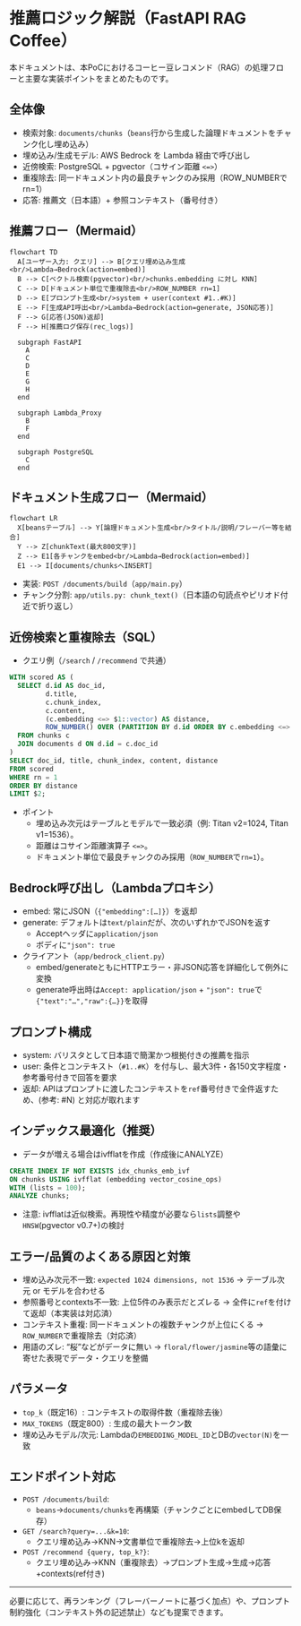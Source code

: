 # 推薦ロジック解説（FastAPI RAG Coffee）

本ドキュメントは、本PoCにおけるコーヒー豆レコメンド（RAG）の処理フローと主要な実装ポイントをまとめたものです。

## 全体像

- 検索対象: `documents/chunks`（`beans`行から生成した論理ドキュメントをチャンク化し埋め込み）
- 埋め込み/生成モデル: AWS Bedrock を Lambda 経由で呼び出し
- 近傍検索: PostgreSQL + pgvector（コサイン距離 `<=>`）
- 重複除去: 同一ドキュメント内の最良チャンクのみ採用（ROW_NUMBERでrn=1）
- 応答: 推薦文（日本語）+ 参照コンテキスト（番号付き）

## 推薦フロー（Mermaid）

```mermaid
flowchart TD
  A[ユーザー入力: クエリ] --> B[クエリ埋め込み生成<br/>Lambda→Bedrock(action=embed)]
  B --> C[ベクトル検索(pgvector)<br/>chunks.embedding に対し KNN]
  C --> D[ドキュメント単位で重複除去<br/>ROW_NUMBER rn=1]
  D --> E[プロンプト生成<br/>system + user(context #1..#K)]
  E --> F[生成API呼出<br/>Lambda→Bedrock(action=generate, JSON応答)]
  F --> G[応答(JSON)返却]
  F --> H[推薦ログ保存(rec_logs)]

  subgraph FastAPI
    A
    C
    D
    E
    G
    H
  end

  subgraph Lambda_Proxy
    B
    F
  end

  subgraph PostgreSQL
    C
  end
```

## ドキュメント生成フロー（Mermaid）

```mermaid
flowchart LR
  X[beansテーブル] --> Y[論理ドキュメント生成<br/>タイトル/説明/フレーバー等を結合]
  Y --> Z[chunkText(最大800文字)]
  Z --> E1[各チャンクをembed<br/>Lambda→Bedrock(action=embed)]
  E1 --> I[documents/chunksへINSERT]
```

- 実装: `POST /documents/build`（`app/main.py`）
- チャンク分割: `app/utils.py: chunk_text()`（日本語の句読点やピリオド付近で折り返し）

## 近傍検索と重複除去（SQL）

- クエリ例（`/search` / `/recommend` で共通）

```sql
WITH scored AS (
  SELECT d.id AS doc_id,
         d.title,
         c.chunk_index,
         c.content,
         (c.embedding <=> $1::vector) AS distance,
         ROW_NUMBER() OVER (PARTITION BY d.id ORDER BY c.embedding <=> $1::vector) AS rn
  FROM chunks c
  JOIN documents d ON d.id = c.doc_id
)
SELECT doc_id, title, chunk_index, content, distance
FROM scored
WHERE rn = 1
ORDER BY distance
LIMIT $2;
```

- ポイント
  - 埋め込み次元はテーブルとモデルで一致必須（例: Titan v2=1024, Titan v1=1536）。
  - 距離はコサイン距離演算子 `<=>`。
  - ドキュメント単位で最良チャンクのみ採用（`ROW_NUMBER`で`rn=1`）。

## Bedrock呼び出し（Lambdaプロキシ）

- embed: 常にJSON（`{"embedding":[…]}`）を返却
- generate: デフォルトは`text/plain`だが、次のいずれかでJSONを返す
  - Acceptヘッダに`application/json`
  - ボディに`"json": true`
- クライアント（`app/bedrock_client.py`）
  - embed/generateともにHTTPエラー・非JSON応答を詳細化して例外に変換
  - generate呼出時は`Accept: application/json` + `"json": true`で`{"text":"…","raw":{…}}`を取得

## プロンプト構成

- system: バリスタとして日本語で簡潔かつ根拠付きの推薦を指示
- user: 条件とコンテキスト（`#1..#K`）を付与し、最大3件・各150文字程度・参考番号付きで回答を要求
- 返却: APIはプロンプトに渡したコンテキストを`ref`番号付きで全件返すため、(参考: #N) と対応が取れます

## インデックス最適化（推奨）

- データが増える場合はivfflatを作成（作成後にANALYZE）

```sql
CREATE INDEX IF NOT EXISTS idx_chunks_emb_ivf
ON chunks USING ivfflat (embedding vector_cosine_ops)
WITH (lists = 100);
ANALYZE chunks;
```

- 注意: ivfflatは近似検索。再現性や精度が必要なら`lists`調整や`HNSW`(pgvector v0.7+)の検討

## エラー/品質のよくある原因と対策

- 埋め込み次元不一致: `expected 1024 dimensions, not 1536` → テーブル次元 or モデルを合わせる
- 参照番号とcontexts不一致: 上位5件のみ表示だとズレる → 全件に`ref`を付けて返却（本実装は対応済）
- コンテキスト重複: 同一ドキュメントの複数チャンクが上位にくる → `ROW_NUMBER`で重複除去（対応済）
- 用語のズレ: “桜”などがデータに無い → `floral/flower/jasmine`等の語彙に寄せた表現でデータ・クエリを整備

## パラメータ

- `top_k`（既定16）: コンテキストの取得件数（重複除去後）
- `MAX_TOKENS`（既定800）: 生成の最大トークン数
- 埋め込みモデル/次元: Lambdaの`EMBEDDING_MODEL_ID`とDBの`vector(N)`を一致

## エンドポイント対応

- `POST /documents/build`:
  - `beans`→`documents/chunks`を再構築（チャンクごとにembedしてDB保存）
- `GET /search?query=...&k=10`:
  - クエリ埋め込み→KNN→文書単位で重複除去→上位kを返却
- `POST /recommend {query, top_k?}`:
  - クエリ埋め込み→KNN（重複除去）→プロンプト生成→生成→応答+contexts(ref付き)

---

必要に応じて、再ランキング（フレーバーノートに基づく加点）や、プロンプト制約強化（コンテキスト外の記述禁止）なども提案できます。
